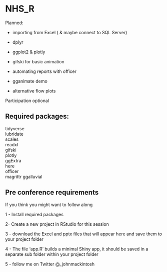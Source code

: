 # NHS_R


Planned:

- importing from Excel ( & maybe connect to SQL Server)

- dplyr

- ggplot2 & plotly

- gifski for basic animation

- automating reports with officer

- gganimate demo

- alternative flow plots 


Participation optional

## Required packages:


tidyverse  
lubridate  
scales  
readxl  
gifski  
plotly  
ggExtra  
here  
officer  
magrittr
ggalluvial



## Pre conference requirements


If you think you might want to follow along

1 - Install required packages

2- Create a new project in RStudio for this session

3 - download the Excel and pptx files that will appear here and save them to your project folder  

4 - The  file ‘app.R’ builds a minimal Shiny app, it should be saved in a separate sub folder within your project folder

5 - follow me on Twitter @_johnmackintosh 
